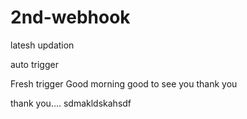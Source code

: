 # 2nd-webhook
latesh updation

auto trigger

Fresh trigger
Good morning
good to see you
thank you

thank you....
sdmakldskahsdf
